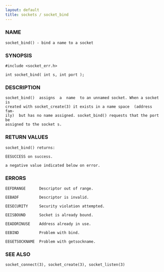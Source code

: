 ```yaml
---
layout: default
title: sockets / socket_bind
---
```






### NAME
    socket_bind() - bind a name to a socket


### SYNOPSIS
    #include <socket_err.h>

    int socket_bind( int s, int port );


### DESCRIPTION
    socket_bind()  assigns  a  name  to an unnamed socket. When a socket is
    created with socket_create(3) it exists in a name space  (address  fam‐
    ily)  but has no name assigned. socket_bind() requests that the port be
    assigned to the socket s.


### RETURN VALUES
    socket_bind() returns:

    EESUCCESS on success.

    a negative value indicated below on error.


### ERRORS
    EEFDRANGE      Descriptor out of range.

    EEBADF         Descriptor is invalid.

    EESECURITY     Security violation attempted.

    EEISBOUND      Socket is already bound.

    EEADDRINUSE    Address already in use.

    EEBIND         Problem with bind.

    EEGETSOCKNAME  Problem with getsockname.


### SEE ALSO
    socket_connect(3), socket_create(3), socket_listen(3)



